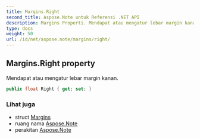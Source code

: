 ```yaml
---
title: Margins.Right
second_title: Aspose.Note untuk Referensi .NET API
description: Margins Properti. Mendapat atau mengatur lebar margin kanan.
type: docs
weight: 50
url: /id/net/aspose.note/margins/right/
---
```

## Margins.Right property

Mendapat atau mengatur lebar margin kanan.

```csharp
public float Right { get; set; }
```

### Lihat juga

* struct [Margins](../)
* ruang nama [Aspose.Note](../../margins/)
* perakitan [Aspose.Note](../../../)


